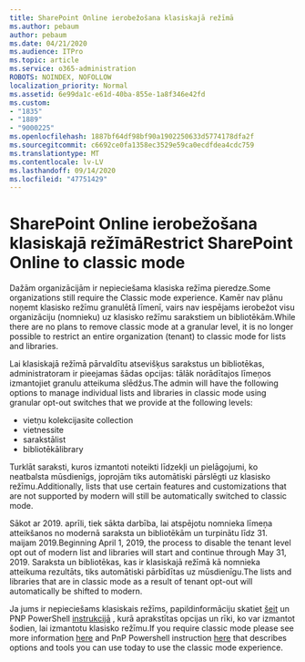 ```yaml
---
title: SharePoint Online ierobežošana klasiskajā režīmā
ms.author: pebaum
author: pebaum
ms.date: 04/21/2020
ms.audience: ITPro
ms.topic: article
ms.service: o365-administration
ROBOTS: NOINDEX, NOFOLLOW
localization_priority: Normal
ms.assetid: 6e99da1c-e61d-40ba-855e-1a8f346e42fd
ms.custom:
- "1835"
- "1889"
- "9000225"
ms.openlocfilehash: 1887bf64df98bf90a1902250633d5774178dfa2f
ms.sourcegitcommit: c6692ce0fa1358ec3529e59ca0ecdfdea4cdc759
ms.translationtype: MT
ms.contentlocale: lv-LV
ms.lasthandoff: 09/14/2020
ms.locfileid: "47751429"
---
```

# <a name="restrict-sharepoint-online-to-classic-mode"></a><span data-ttu-id="17a33-102">SharePoint Online ierobežošana klasiskajā režīmā</span><span class="sxs-lookup"><span data-stu-id="17a33-102">Restrict SharePoint Online to classic mode</span></span>

<span data-ttu-id="17a33-103">Dažām organizācijām ir nepieciešama klasiska režīma pieredze.</span><span class="sxs-lookup"><span data-stu-id="17a33-103">Some organizations still require the Classic mode experience.</span></span> <span data-ttu-id="17a33-104">Kamēr nav plānu noņemt klasisko režīmu granulētā līmenī, vairs nav iespējams ierobežot visu organizāciju (nomnieku) uz klasisko režīmu sarakstiem un bibliotēkām.</span><span class="sxs-lookup"><span data-stu-id="17a33-104">While there are no plans to remove classic mode at a granular level, it is no longer possible to restrict an entire organization (tenant) to classic mode for lists and libraries.</span></span>

<span data-ttu-id="17a33-105">Lai klasiskajā režīmā pārvaldītu atsevišķus sarakstus un bibliotēkas, administratoram ir pieejamas šādas opcijas: tālāk norādītajos līmeņos izmantojiet granulu atteikuma slēdžus.</span><span class="sxs-lookup"><span data-stu-id="17a33-105">The admin will have the following options to manage individual lists and libraries in classic mode using granular opt-out switches that we provide at the following levels:</span></span>

- <span data-ttu-id="17a33-106">vietņu kolekcija</span><span class="sxs-lookup"><span data-stu-id="17a33-106">site collection</span></span>
- <span data-ttu-id="17a33-107">vietnes</span><span class="sxs-lookup"><span data-stu-id="17a33-107">site</span></span>
- <span data-ttu-id="17a33-108">sarakstā</span><span class="sxs-lookup"><span data-stu-id="17a33-108">list</span></span>
- <span data-ttu-id="17a33-109">bibliotēkā</span><span class="sxs-lookup"><span data-stu-id="17a33-109">library</span></span>

<span data-ttu-id="17a33-110">Turklāt saraksti, kuros izmantoti noteikti līdzekļi un pielāgojumi, ko neatbalsta mūsdienīgs, joprojām tiks automātiski pārslēgti uz klasisko režīmu.</span><span class="sxs-lookup"><span data-stu-id="17a33-110">Additionally, lists that use certain features and customizations that are not supported by modern will still be automatically switched to classic mode.</span></span>

<span data-ttu-id="17a33-111">Sākot ar 2019. aprīli, tiek sākta darbība, lai atspējotu nomnieka līmeņa atteikšanos no modernā saraksta un bibliotēkām un turpinātu līdz 31. maijam 2019.</span><span class="sxs-lookup"><span data-stu-id="17a33-111">Beginning April 1, 2019, the process to disable the tenant level opt out of modern list and libraries will start and continue through May 31, 2019.</span></span>  <span data-ttu-id="17a33-112">Saraksta un bibliotēkas, kas ir klasiskajā režīmā kā nomnieka atteikuma rezultāts, tiks automātiski pārbīdītas uz mūsdienīgu.</span><span class="sxs-lookup"><span data-stu-id="17a33-112">The lists and libraries that are in classic mode as a result of tenant opt-out will automatically be shifted to modern.</span></span>

<span data-ttu-id="17a33-113">Ja jums ir nepieciešams klasiskais režīms, papildinformāciju skatiet [šeit](https://techcommunity.microsoft.com/t5/Microsoft-SharePoint-Blog/Delivering-SharePoint-modern-experiences/ba-p/315023) un PNP PowerShell [instrukcijā](https://docs.microsoft.com/sharepoint/dev/transform/modernize-userinterface-lists-and-libraries-optout) , kurā aprakstītas opcijas un rīki, ko var izmantot šodien, lai izmantotu klasisko režīmu.</span><span class="sxs-lookup"><span data-stu-id="17a33-113">If you require classic mode please see more information [here](https://techcommunity.microsoft.com/t5/Microsoft-SharePoint-Blog/Delivering-SharePoint-modern-experiences/ba-p/315023) and PnP Powershell instruction [here](https://docs.microsoft.com/sharepoint/dev/transform/modernize-userinterface-lists-and-libraries-optout) that describes options and tools you can use today to use the classic mode experience.</span></span>
